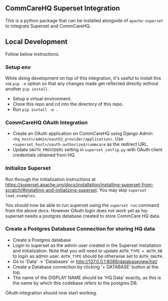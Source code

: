 ## CommCareHQ Superset Integration

This is a python package that can be installed alongside of `apache-superset` to integrate Superset and CommCareHQ. 

## Local Development

Follow below instructions.

### Setup env

While doing development on top of this integration, it's useful to install this via `pip -e` option so that any changes made get reflected directly without another `pip install`.

- Setup a virtual environment.
- Clone this repo and cd into the directory of this repo.
- Run `pip install -e .`

### CommCareHQ OAuth Integration

- Create an OAuth application on CommCareHQ using Django Admin `<hq_host>/admin/oauth2_provider/application/`. Use `<superset_host>/oauth-authorized/commcare` as the redirect URL.
- Update `OAUTH_PROVIDERS` setting in `superset_config.py` with OAuth client credentials obtained from HQ.


### Initialize Superset

Run through the initialization instructions at https://superset.apache.org/docs/installation/installing-superset-from-scratch/#installing-and-initializing-superset. You may skip `superset load_examples`. 

You should now be able to run superset using the `superset run` command from the above docs. However OAuth login does not work yet as hq-superset needs a postgres database created to store CommCare HQ data.


### Create a Postgres Database Connection for storing HQ data

- Create a Postgres database
- Login to superset as the admin user created in the Superset installation and initialization. Note that you will need to update `AUTH_TYPE = AUTH_DB` to login as admin user. `AUTH_TYPE` should be otherwise set to `AUTH_OAUTH`.
- Go to 'Data' -> 'Databases' or http://127.0.0.1:8088/databaseview/list/
- Create a Database connection by clicking '+ DATABASE' button at the top.
- The name of the DISPLAY NAME should be 'HQ Data' exactly, as this is the name by which this codebase refers to the postgres DB.

OAuth integration should now start working.

